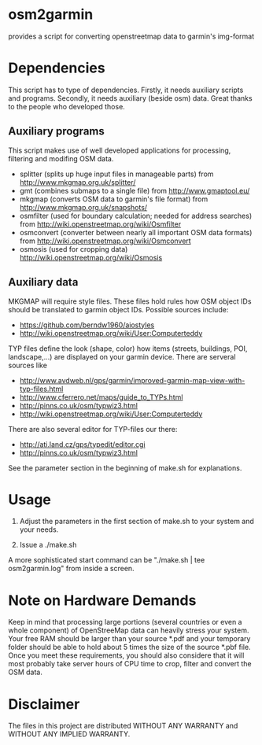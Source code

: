 osm2garmin
==========

provides a script for converting openstreetmap data to garmin's img-format

Dependencies
============

This script has to type of dependencies. Firstly, it needs auxiliary scripts and programs. Secondly, it needs auxiliary (beside osm) data. Great thanks to the people who developed those.

Auxiliary programs
------------------
This script makes use of well developed applications for processing, filtering and modifing OSM data. 

* splitter (splits up huge input files in manageable parts) from http://www.mkgmap.org.uk/splitter/
* gmt (combines submaps to a single file) from http://www.gmaptool.eu/
* mkgmap (converts OSM data to garmin's file format) from http://www.mkgmap.org.uk/snapshots/
* osmfilter (used for boundary calculation; needed for address searches) from http://wiki.openstreetmap.org/wiki/Osmfilter
* osmconvert (converter between nearly all important OSM data formats) from http://wiki.openstreetmap.org/wiki/Osmconvert
* osmosis (used for cropping data) http://wiki.openstreetmap.org/wiki/Osmosis


Auxiliary data
--------------
MKGMAP will require style files. These files hold rules how OSM object IDs should be translated to garmin object IDs. Possible sources include:

* https://github.com/berndw1960/aiostyles
* http://wiki.openstreetmap.org/wiki/User:Computerteddy


TYP files define the look (shape, color) how items (streets, buildings, POI, landscape,...) are displayed on your garmin device.
There are serveral sources like

* http://www.avdweb.nl/gps/garmin/improved-garmin-map-view-with-typ-files.html
* http://www.cferrero.net/maps/guide_to_TYPs.html
* http://pinns.co.uk/osm/typwiz3.html
* http://wiki.openstreetmap.org/wiki/User:Computerteddy

There are also several editor for TYP-files our there:
* http://ati.land.cz/gps/typedit/editor.cgi
* http://pinns.co.uk/osm/typwiz3.html

See the parameter section in the beginning of make.sh for explanations.

Usage
=====

1) Adjust the parameters in the first section of make.sh to your system and your needs.

2) Issue a ./make.sh

A more sophisticated start command can be "./make.sh | tee osm2garmin.log" from inside a screen.

Note on Hardware Demands
========================

Keep in mind that processing large portions (several countries or even a whole component) of OpenStreeMap data can heavily stress your system. Your free RAM should be larger than your source *.pdf and your temporary folder should be able to hold about 5 times the size of the source *.pbf file. Once you meet these requirements, you should also considere that it will most probably take server hours of CPU time to crop, filter and convert the OSM data.

Disclaimer
==========

The files in this project are distributed WITHOUT ANY WARRANTY and  WITHOUT ANY IMPLIED WARRANTY.